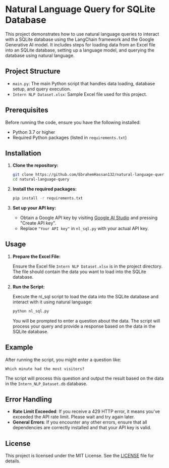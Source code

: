 # Natural Language Query for SQLite Database

This project demonstrates how to use natural language queries to interact with a SQLite database using the LangChain framework and the Google Generative AI model. It includes steps for loading data from an Excel file into an SQLite database, setting up a language model, and querying the database using natural language.

## Project Structure

- `main.py`: The main Python script that handles data loading, database setup, and query execution.
- `Intern NLP Dataset.xlsx`: Sample Excel file used for this project.

## Prerequisites

Before running the code, ensure you have the following installed:

- Python 3.7 or higher
- Required Python packages (listed in `requirements.txt`)

## Installation

1. **Clone the repository:**

   ```sh
   git clone https://github.com/EbrahemHassan132/natural-language-query.git
   cd natural-language-query
   ```

2. **Install the required packages:**

   ```sh
   pip install -r requirements.txt
   ```

3. **Set up your API key:**

   - Obtain a Google API key by visiting [Google AI Studio](https://aistudio.google.com/app/apikey) and pressing "Create API key".
   - Replace `"Your API key"` in `nl_sql.py` with your actual API key.

## Usage

1. **Prepare the Excel File:**

   Ensure the Excel file `Intern NLP Dataset.xlsx` is in the project directory. The file should contain the data you want to load into the SQLite database.

2. **Run the Script:**

   Execute the nl_sql script to load the data into the SQLite database and interact with it using natural language:

   ```sh
   python nl_sql.py
   ```

   You will be prompted to enter a question about the data. The script will process your query and provide a response based on the data in the SQLite database.

## Example

After running the script, you might enter a question like:

```
Which minute had the most visitors?
```

The script will process this question and output the result based on the data in the `Intern_NLP_Dataset.db` database.

## Error Handling

- **Rate Limit Exceeded**: If you receive a 429 HTTP error, it means you've exceeded the API rate limit. Please wait and try again later.
- **General Errors**: If you encounter any other errors, ensure that all dependencies are correctly installed and that your API key is valid.

## License

This project is licensed under the MIT License. See the [LICENSE](LICENSE) file for details.
